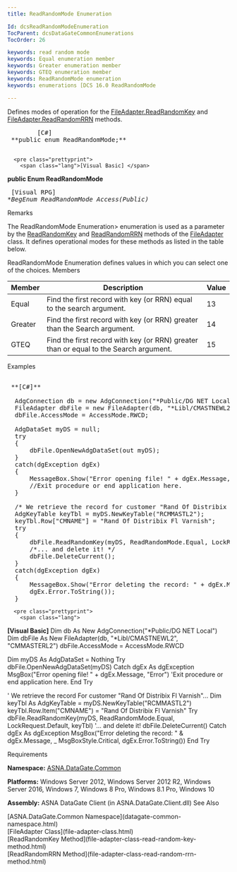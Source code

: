 ```yaml
---
title: ReadRandomMode Enumeration

Id: dcsReadRandomModeEnumeration
TocParent: dcsDataGateCommonEnumerations
TocOrder: 26

keywords: read random mode
keywords: Equal enumeration member
keywords: Greater enumeration member
keywords: GTEQ enumeration member
keywords: ReadRandomMode enumeration
keywords: enumerations [DCS 16.0 ReadRandomMode

---
```


Defines modes of operation for the [ FileAdapter.ReadRandomKey](file-adapter-class-read-random-key-method.html) and [ FileAdapter.ReadRandomRRN](file-adapter-class-read-random-rrn-method.html) methods.
<pre class="prettyprint">
        <span class="lang">[C#]</span>
 **public enum ReadRandomMode;** 
      </pre>
      <pre class="prettyprint">
        <span class="lang">[Visual Basic] </span>
 **public Enum ReadRandomMode** 
      </pre>
      <pre class="prettyprint">
        <span class="lang">[Visual RPG]</span>
 **BegEnum ReadRandomMode Access(*Public)** 
      </pre>

Remarks

The ReadRandomMode Enumeration&gt; enumeration is used as a parameter by the [ReadRandomKey](file-adapter-class-read-random-key-method.html) and [ReadRandomRRN](file-adapter-class-read-random-rrn-method.html) methods of the [FileAdapter](file-adapter-class.html) class. It defines operational modes for these methods as listed in the table below.

ReadRandomMode Enumeration defines values in which you can select one of the choices.
Members



| Member | Description | Value |
| ---- | ---- | ---- |
| Equal | Find the first record with key (or RRN) equal to the search argument. | 13 |
| Greater | Find the first record with key (or RRN) greater than the Search argument. | 14 |
| GTEQ | Find the first record with key (or RRN) greater than or equal to the Search  									argument. | 15 |



Examples

<pre class="prettyprint">
        <span class="lang">
 **[C#]** 
        </span>
  AdgConnection db = new AdgConnection("*Public/DG NET Local");
  FileAdapter dbFile = new FileAdapter(db, "*Libl/CMASTNEWL2", "CMMASTERL2");
  dbFile.AccessMode = AccessMode.RWCD;

  AdgDataSet myDS = null;
  try
  {
      dbFile.OpenNewAdgDataSet(out myDS);
  }
  catch(dgException dgEx)
  {
      MessageBox.Show("Error opening file! " + dgEx.Message, "Error");
      //Exit procedure or end application here.
  }

  /* We retrieve the record for customer "Rand Of Distribix Fl Varnish"... */
  AdgKeyTable keyTbl = myDS.NewKeyTable("RCMMASTL2");
  keyTbl.Row["CMNAME"] = "Rand Of Distribix Fl Varnish";
  try
  {
      dbFile.ReadRandomKey(myDS, ReadRandomMode.Equal, LockRequest.Default, keyTbl);
      /*... and delete it! */
      dbFile.DeleteCurrent();
  }
  catch(dgException dgEx)
  {
      MessageBox.Show("Error deleting the record: " + dgEx.Message,
      dgEx.Error.ToString());
  }</pre>
      <pre class="prettyprint">
        <span class="lang">
 **[Visual Basic]** 
        </span>
  Dim db As New AdgConnection("*Public/DG NET Local")
  Dim dbFile As New FileAdapter(db, "*Libl/CMASTNEWL2", "CMMASTERL2")
  dbFile.AccessMode = AccessMode.RWCD

  Dim myDS As AdgDataSet = Nothing
  Try
      dbFile.OpenNewAdgDataSet(myDS)
  Catch dgEx As dgException
      MsgBox("Error opening file! " + dgEx.Message, "Error")
      'Exit procedure or end application here.
  End Try

  ' We retrieve the record For customer "Rand Of Distribix Fl Varnish"... 
  Dim keyTbl As AdgKeyTable = myDS.NewKeyTable("RCMMASTL2")
  keyTbl.Row.Item("CMNAME") = "Rand Of Distribix Fl Varnish"
  Try
      dbFile.ReadRandomKey(myDS, ReadRandomMode.Equal, LockRequest.Default, keyTbl)
      '... and delete it! 
      dbFile.DeleteCurrent()
  Catch dgEx As dgException
      MsgBox("Error deleting the record: " &amp; dgEx.Message, _
      MsgBoxStyle.Critical, dgEx.Error.ToString())
  End Try</pre>

Requirements

**Namespace:** [ASNA.DataGate.Common](datagate-common-namespace.html) 

**Platforms:** Windows Server 2012, Windows Server 2012 R2, Windows Server 2016, Windows 7, Windows 8 Pro, Windows 8.1 Pro, Windows 10

**Assembly:** ASNA DataGate Client (in ASNA.DataGate.Client.dll)
See Also

<dl />
      [ASNA.DataGate.Common Namespace](datagate-common-namespace.html)
      <br />
      <span>
        [FileAdapter Class](file-adapter-class.html)
        <br />
      </span>
      <span>
        [ReadRandomKey Method](file-adapter-class-read-random-key-method.html)
        <br />
      </span>
      <span>
        [ReadRandomRRN Method](file-adapter-class-read-random-rrn-method.html)
      </span>

